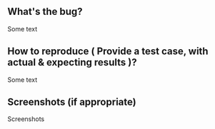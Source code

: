 ## What's the bug?

Some text

## How to reproduce ( Provide a test case, with actual & expecting results )?

Some text

## Screenshots (if appropriate)

Screenshots
